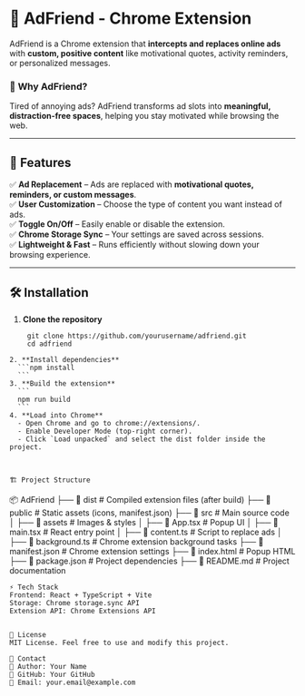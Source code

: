 # 🚀 AdFriend - Chrome Extension  

AdFriend is a Chrome extension that **intercepts and replaces online ads** with **custom, positive content** like motivational quotes, activity reminders, or personalized messages.  

### 🎯 **Why AdFriend?**  
Tired of annoying ads? AdFriend transforms ad slots into **meaningful, distraction-free spaces**, helping you stay motivated while browsing the web.  

---

## 📌 **Features**  

✅ **Ad Replacement** – Ads are replaced with **motivational quotes, reminders, or custom messages**.  
✅ **User Customization** – Choose the type of content you want instead of ads.  
✅ **Toggle On/Off** – Easily enable or disable the extension.  
✅ **Chrome Storage Sync** – Your settings are saved across sessions.  
✅ **Lightweight & Fast** – Runs efficiently without slowing down your browsing experience.  

---

## 🛠 **Installation**  

1. **Clone the repository**  
   ```
    git clone https://github.com/yourusername/adfriend.git
    cd adfriend
  ```
2. **Install dependencies**
    ```npm install
    ```
3. **Build the extension**
    ```
    npm run build
    ```
4. **Load into Chrome**
    - Open Chrome and go to chrome://extensions/.
    - Enable Developer Mode (top-right corner).
    - Click `Load unpacked` and select the dist folder inside the project.



🏗 Project Structure
```
📦 AdFriend
├── 📂 dist            # Compiled extension files (after build)
├── 📂 public          # Static assets (icons, manifest.json)
├── 📂 src             # Main source code
│   ├── 📂 assets      # Images & styles
│   ├── 📄 App.tsx     # Popup UI
│   ├── 📄 main.tsx    # React entry point
│   ├── 📄 content.ts  # Script to replace ads
│   ├── 📄 background.ts # Chrome extension background tasks
├── 📄 manifest.json   # Chrome extension settings
├── 📄 index.html      # Popup HTML
├── 📄 package.json    # Project dependencies
├── 📄 README.md       # Project documentation
```
⚡ Tech Stack
Frontend: React + TypeScript + Vite
Storage: Chrome storage.sync API
Extension API: Chrome Extensions API


📜 License
MIT License. Feel free to use and modify this project.

📧 Contact
📌 Author: Your Name
📌 GitHub: Your GitHub
📌 Email: your.email@example.com
